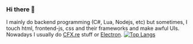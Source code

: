 ### Hi there 👋
I mainly do backend programming (C#, Lua, Nodejs, etc) but sometimes, I touch html, frontend-js, css and their frameworks and make awful UIs. <br>
Nowadays I usually do [CFX.re](https://github.com/citizenfx) stuff or [Electron](https://github.com/electron/electron).
[![Top Langs](https://github-readme-stats.vercel.app/api/top-langs/?username=LedAndris&layout=compact)](https://github.com/anuraghazra/github-readme-stats)
